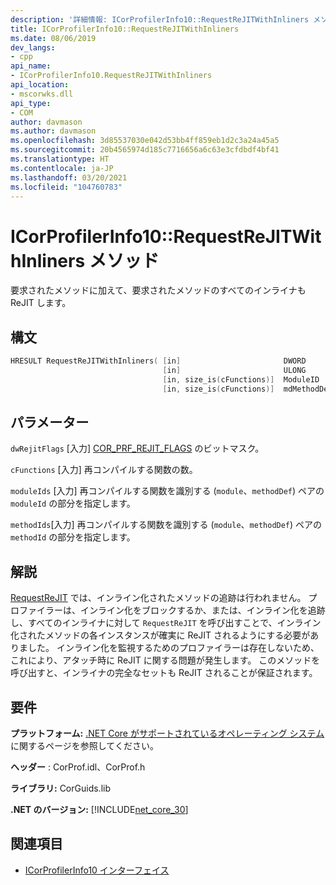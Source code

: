 ```yaml
---
description: '詳細情報: ICorProfilerInfo10::RequestReJITWithInliners メソッド'
title: ICorProfilerInfo10::RequestReJITWithInliners
ms.date: 08/06/2019
dev_langs:
- cpp
api_name:
- ICorProfilerInfo10.RequestReJITWithInliners
api_location:
- mscorwks.dll
api_type:
- COM
author: davmason
ms.author: davmason
ms.openlocfilehash: 3d85537030e042d53bb4ff859eb1d2c3a24a45a5
ms.sourcegitcommit: 20b4565974d185c7716656a6c63e3cfdbdf4bf41
ms.translationtype: HT
ms.contentlocale: ja-JP
ms.lasthandoff: 03/20/2021
ms.locfileid: "104760783"
---
```

# <a name="icorprofilerinfo10requestrejitwithinliners-method"></a>ICorProfilerInfo10::RequestReJITWithInliners メソッド

要求されたメソッドに加えて、要求されたメソッドのすべてのインライナも ReJIT します。

## <a name="syntax"></a>構文

```cpp
HRESULT RequestReJITWithInliners( [in]                       DWORD       dwRejitFlags,
                                  [in]                       ULONG       cFunctions,
                                  [in, size_is(cFunctions)]  ModuleID    moduleIds[],
                                  [in, size_is(cFunctions)]  mdMethodDef methodIds[]);
```

## <a name="parameters"></a>パラメーター

`dwRejitFlags` [入力] [COR_PRF_REJIT_FLAGS](cor-prf-rejit-flags-enumeration.md) のビットマスク。

`cFunctions` [入力] 再コンパイルする関数の数。

`moduleIds` [入力] 再コンパイルする関数を識別する (`module`、`methodDef`) ペアの `moduleId` の部分を指定します。

`methodIds`[入力] 再コンパイルする関数を識別する (`module`、`methodDef`) ペアの `methodId` の部分を指定します。

## <a name="remarks"></a>解説

[RequestReJIT](icorprofilerinfo4-requestrejit-method.md) では、インライン化されたメソッドの追跡は行われません。 プロファイラーは、インライン化をブロックするか、または、インライン化を追跡し、すべてのインライナに対して `RequestReJIT` を呼び出すことで、インライン化されたメソッドの各インスタンスが確実に ReJIT されるようにする必要がありました。 インライン化を監視するためのプロファイラーは存在しないため、これにより、アタッチ時に ReJIT に関する問題が発生します。 このメソッドを呼び出すと、インライナの完全なセットも ReJIT されることが保証されます。

## <a name="requirements"></a>要件

**プラットフォーム:** [.NET Core がサポートされているオペレーティング システム](../../../core/install/windows.md?pivots=os-windows)に関するページを参照してください。

**ヘッダー** : CorProf.idl、CorProf.h

**ライブラリ:** CorGuids.lib

**.NET のバージョン:** [!INCLUDE[net_core_30](../../../../includes/net-core-30-md.md)]

## <a name="see-also"></a>関連項目

- [ICorProfilerInfo10 インターフェイス](icorprofilerinfo10-interface.md)
